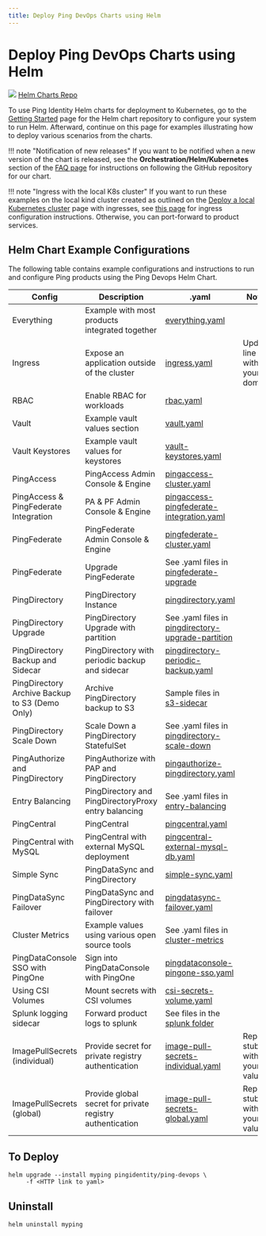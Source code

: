 ```yaml
---
title: Deploy Ping DevOps Charts using Helm
---
```

# Deploy Ping DevOps Charts using Helm

<div class="iconbox" onclick="window.open('https://helm.pingidentity.com','');">
    <img class="assets" src="../../images/logos/helm.png"/>
    <span class="caption">
        <a class="assetlinks" href="https://helm.pingidentity.com" target=”_blank”>Helm Charts Repo</a>
    </span>
</div>

To use Ping Identity Helm charts for deployment to Kubernetes, go to the [Getting Started](https://helm.pingidentity.com/getting-started/) page for the Helm chart repository to configure your system to run Helm.  Afterward, continue on this page for examples illustrating how to deploy various scenarios from the charts.

!!! note "Notification of new releases"
    If you want to be notified when a new version of the chart is released, see the **Orchestration/Helm/Kubernetes** section of the [FAQ page](../reference/faqs.md) for instructions on following the GitHub repository for our chart.

!!! note "Ingress with the local K8s cluster"
    If you want to run these examples on the local kind cluster created as outlined on the [Deploy a local Kubernetes cluster](./deployLocalK8sCluster.md) page with ingresses, see [this page](./deployHelmLocalIngress.md) for ingress configuration instructions.  Otherwise, you can port-forward to product services.

## Helm Chart Example Configurations

The following table contains example configurations and instructions to run and configure Ping products
using the Ping Devops Helm Chart.

| Config                                         | Description                                               | .yaml                                                                                                                                                                                                    | Notes                          |
| ---------------------------------------------- | --------------------------------------------------------- | -------------------------------------------------------------------------------------------------------------------------------------------------------------------------------------------------------- | ------------------------------ |
| Everything                                     | Example with most products integrated together            | [everything.yaml](https://raw.githubusercontent.com/pingidentity/pingidentity-devops-getting-started/master/30-helm/everything.yaml)                                                                     |                                |
| Ingress                                        | Expose an application outside of the cluster              | [ingress.yaml](https://raw.githubusercontent.com/pingidentity/pingidentity-devops-getting-started/master/30-helm/ingress.yaml)                                                                           | Update line 7 with your domain |
| RBAC                                           | Enable RBAC for workloads                                 | [rbac.yaml](https://raw.githubusercontent.com/pingidentity/pingidentity-devops-getting-started/master/30-helm/rbac.yaml)                                                                                 |
| Vault                                          | Example vault values section                              | [vault.yaml](https://raw.githubusercontent.com/pingidentity/pingidentity-devops-getting-started/master/30-helm/vault.yaml)                                                                               |
| Vault Keystores                                | Example vault values for keystores                        | [vault-keystores.yaml](https://raw.githubusercontent.com/pingidentity/pingidentity-devops-getting-started/master/30-helm/vault-keystores.yaml)                                                           |
| PingAccess                                     | PingAccess Admin Console & Engine                         | [pingaccess-cluster.yaml](https://raw.githubusercontent.com/pingidentity/pingidentity-devops-getting-started/master/30-helm/pingaccess-cluster.yaml)                                                     |                                |
| PingAccess & PingFederate Integration          | PA & PF Admin Console & Engine                            | [pingaccess-pingfederate-integration.yaml](https://raw.githubusercontent.com/pingidentity/pingidentity-devops-getting-started/master/30-helm/pingaccess-pingfederate-integration.yaml)                   |                                |
| PingFederate                                   | PingFederate Admin Console & Engine                       | [pingfederate-cluster.yaml](https://raw.githubusercontent.com/pingidentity/pingidentity-devops-getting-started/master/30-helm/pingfederate-cluster.yaml)                                                 |
| PingFederate                                   | Upgrade PingFederate                                      | See .yaml files in [pingfederate-upgrade](https://github.com/pingidentity/pingidentity-devops-getting-started/tree/master/30-helm/pingfederate-upgrade)                                                  |
| PingDirectory                                  | PingDirectory Instance                                    | [pingdirectory.yaml](https://raw.githubusercontent.com/pingidentity/pingidentity-devops-getting-started/master/30-helm/pingdirectory.yaml)                                                               |
| PingDirectory Upgrade                          | PingDirectory Upgrade with partition                      | See .yaml files in [pingdirectory-upgrade-partition](https://github.com/pingidentity/pingidentity-devops-getting-started/tree/master/30-helm/pingdirectory-upgrade-partition)                            |
| PingDirectory Backup and Sidecar               | PingDirectory with periodic backup and sidecar            | [pingdirectory-periodic-backup.yaml](https://raw.githubusercontent.com/pingidentity/pingidentity-devops-getting-started/master/30-helm/pingdirectory-backup/pingdirectory-periodic-backup.yaml)          |
| PingDirectory Archive Backup to S3 (Demo Only) | Archive PingDirectory backup to S3                        | Sample files in [s3-sidecar](https://raw.githubusercontent.com/pingidentity/pingidentity-devops-getting-started/master/30-helm/s3-sidecar)                                                               |
| PingDirectory Scale Down                       | Scale Down a PingDirectory StatefulSet                    | See .yaml files in [pingdirectory-scale-down](https://github.com/pingidentity/pingidentity-devops-getting-started/tree/master/30-helm/pingdirectory-scale-down)                                          |
| PingAuthorize and PingDirectory                | PingAuthorize with PAP and PingDirectory                  | [pingauthorize-pingdirectory.yaml](https://raw.githubusercontent.com/pingidentity/pingidentity-devops-getting-started/master/30-helm/pingauthorize-pingdirectory.yaml)                                   |
| Entry Balancing                                | PingDirectory and PingDirectoryProxy entry balancing      | See .yaml files in [entry-balancing](https://github.com/pingidentity/pingidentity-devops-getting-started/tree/master/30-helm/entry-balancing)                                                            |
| PingCentral                                    | PingCentral                                               | [pingcentral.yaml](https://raw.githubusercontent.com/pingidentity/pingidentity-devops-getting-started/master/30-helm/pingcentral.yaml)                                                                   |
| PingCentral with MySQL                         | PingCentral with external MySQL deployment                | [pingcentral-external-mysql-db.yaml](https://raw.githubusercontent.com/pingidentity/pingidentity-devops-getting-started/master/30-helm/pingcentral-external-mysql-db/pingcentral-external-mysql-db.yaml) |
| Simple Sync                                    | PingDataSync and PingDirectory                            | [simple-sync.yaml](https://raw.githubusercontent.com/pingidentity/pingidentity-devops-getting-started/master/30-helm/simple-sync.yaml)                                                                   |
| PingDataSync Failover                          | PingDataSync and PingDirectory with failover              | [pingdatasync-failover.yaml](https://raw.githubusercontent.com/pingidentity/pingidentity-devops-getting-started/master/30-helm/pingdatasync-failover.yaml)                                               |
| Cluster Metrics                                | Example values using various open source tools            | See .yaml files in [cluster-metrics](https://github.com/pingidentity/pingidentity-devops-getting-started/tree/master/30-helm/cluster-metrics)                                                            |
| PingDataConsole SSO with PingOne               | Sign into PingDataConsole with PingOne                    | [pingdataconsole-pingone-sso.yaml](https://raw.githubusercontent.com/pingidentity/pingidentity-devops-getting-started/master/30-helm/pingdataconsole-pingone-sso.yaml)                                   |
| Using CSI Volumes                              | Mount secrets with CSI volumes                            | [csi-secrets-volume.yaml](https://raw.githubusercontent.com/pingidentity/pingidentity-devops-getting-started/master/30-helm/csi-secrets-volume.yaml)                                                     |
| Splunk logging sidecar                         | Forward product logs to splunk                            | See files in the [splunk folder](https://github.com/pingidentity/pingidentity-devops-getting-started/tree/master/20-kubernetes/splunk)                                                                   |
| ImagePullSecrets (individual)                  | Provide secret for private registry authentication        | [image-pull-secrets-individual.yaml](https://raw.githubusercontent.com/pingidentity/pingidentity-devops-getting-started/master/30-helm/image-pull-secrets-individual.yaml)                               | Replace stubs with your values |
| ImagePullSecrets (global)                      | Provide global secret for private registry authentication | [image-pull-secrets-global.yaml](https://raw.githubusercontent.com/pingidentity/pingidentity-devops-getting-started/master/30-helm/image-pull-secrets-global.yaml)                                       | Replace stubs with your values |

## To Deploy

```shell
helm upgrade --install myping pingidentity/ping-devops \
     -f <HTTP link to yaml>
```

## Uninstall

```shell
helm uninstall myping
```
